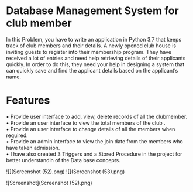 # Database Management System for club member
In this Problem, you have to write an application in Python 3.7 that keeps track of club members and their 
details. A newly opened club house is inviting guests to register into their membership program.
They have received a lot of entries and need help retrieving details of their applicants quickly. 
In order to do this, they need your help in designing a system that can quickly save and find the applicant details based on the applicant’s name.

Features
========
• Provide user interface to add, view, delete records of all the clubmember.<br> 
• Provide an user interface to view the total members of the club .<br> 
• Provide an user interface to change details of all the members when required. <br>
• Provide an admin interface to view the join date from the members who have taken admission.<br>
• I have also created 3 Triggers and a Stored Procedure in the project for better understandin of the Data base concepts. <br>

![](Screenshot (52).png)
![](Screenshot (53).png)

![Screenshot](Screenshot (52).png)

